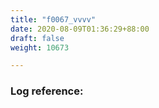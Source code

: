 ```yaml
---
title: "f0067_vvvv"
date: 2020-08-09T01:36:29+88:00
draft: false
weight: 10673

---
```


### Log reference: <no value>

```
